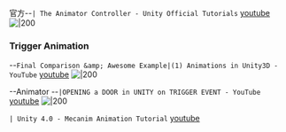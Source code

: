 
官方--`| The Animator Controller - Unity Official Tutorials` [youtube](https://www.youtube.com/watch?v=JeZkctmoBPw?t=183)
![|200](https://i.ytimg.com/vi/JeZkctmoBPw/hqdefault.jpg)

### Trigger Animation
--`Final Comparison &amp; Awesome Example|(1) Animations in Unity3D - YouTube` [youtube](https://www.youtube.com/watch?v=URjXL0QXwm4?t=898)
![|200](https://i.ytimg.com/vi/URjXL0QXwm4/maxresdefault.jpg)

--Animator --`|OPENING a DOOR in UNITY on TRIGGER EVENT - YouTube` [youtube](https://www.youtube.com/watch?v=tJiO4cvsHAo?t=324)
![|200](https://i.ytimg.com/vi/JS4k_lwmZHk/maxresdefault.jpg)

`| Unity 4.0 - Mecanim Animation Tutorial` [youtube](https://www.youtube.com/watch?v=Xx21y9eJq1U?t=26)